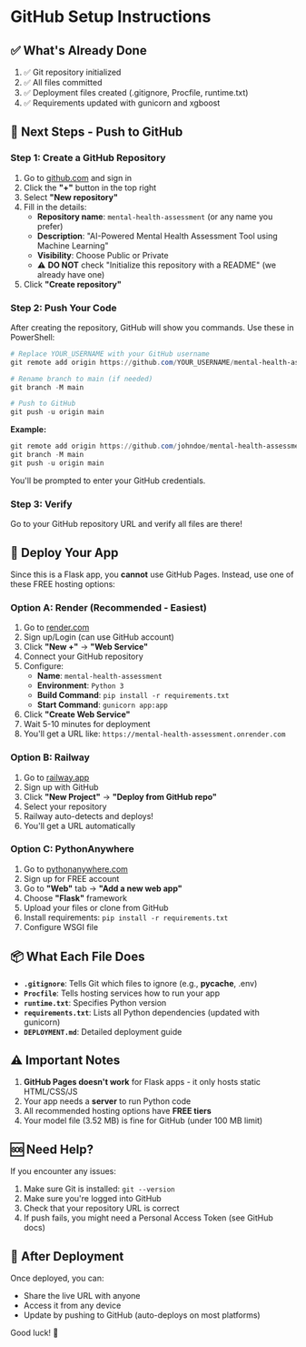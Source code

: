 # GitHub Setup Instructions

## ✅ What's Already Done

1. ✅ Git repository initialized
2. ✅ All files committed
3. ✅ Deployment files created (.gitignore, Procfile, runtime.txt)
4. ✅ Requirements updated with gunicorn and xgboost

## 📝 Next Steps - Push to GitHub

### Step 1: Create a GitHub Repository

1. Go to [github.com](https://github.com) and sign in
2. Click the **"+"** button in the top right
3. Select **"New repository"**
4. Fill in the details:
   - **Repository name**: `mental-health-assessment` (or any name you prefer)
   - **Description**: "AI-Powered Mental Health Assessment Tool using Machine Learning"
   - **Visibility**: Choose Public or Private
   - ⚠️ **DO NOT** check "Initialize this repository with a README" (we already have one)
5. Click **"Create repository"**

### Step 2: Push Your Code

After creating the repository, GitHub will show you commands. Use these in PowerShell:

```powershell
# Replace YOUR_USERNAME with your GitHub username
git remote add origin https://github.com/YOUR_USERNAME/mental-health-assessment.git

# Rename branch to main (if needed)
git branch -M main

# Push to GitHub
git push -u origin main
```

**Example:**
```powershell
git remote add origin https://github.com/johndoe/mental-health-assessment.git
git branch -M main
git push -u origin main
```

You'll be prompted to enter your GitHub credentials.

### Step 3: Verify

Go to your GitHub repository URL and verify all files are there!

## 🚀 Deploy Your App

Since this is a Flask app, you **cannot** use GitHub Pages. Instead, use one of these FREE hosting options:

### Option A: Render (Recommended - Easiest)

1. Go to [render.com](https://render.com)
2. Sign up/Login (can use GitHub account)
3. Click **"New +"** → **"Web Service"**
4. Connect your GitHub repository
5. Configure:
   - **Name**: `mental-health-assessment`
   - **Environment**: `Python 3`
   - **Build Command**: `pip install -r requirements.txt`
   - **Start Command**: `gunicorn app:app`
6. Click **"Create Web Service"**
7. Wait 5-10 minutes for deployment
8. You'll get a URL like: `https://mental-health-assessment.onrender.com`

### Option B: Railway

1. Go to [railway.app](https://railway.app)
2. Sign up with GitHub
3. Click **"New Project"** → **"Deploy from GitHub repo"**
4. Select your repository
5. Railway auto-detects and deploys!
6. You'll get a URL automatically

### Option C: PythonAnywhere

1. Go to [pythonanywhere.com](https://www.pythonanywhere.com)
2. Sign up for FREE account
3. Go to **"Web"** tab → **"Add a new web app"**
4. Choose **"Flask"** framework
5. Upload your files or clone from GitHub
6. Install requirements: `pip install -r requirements.txt`
7. Configure WSGI file

## 📦 What Each File Does

- **`.gitignore`**: Tells Git which files to ignore (e.g., __pycache__, .env)
- **`Procfile`**: Tells hosting services how to run your app
- **`runtime.txt`**: Specifies Python version
- **`requirements.txt`**: Lists all Python dependencies (updated with gunicorn)
- **`DEPLOYMENT.md`**: Detailed deployment guide

## ⚠️ Important Notes

1. **GitHub Pages doesn't work** for Flask apps - it only hosts static HTML/CSS/JS
2. Your app needs a **server** to run Python code
3. All recommended hosting options have **FREE tiers**
4. Your model file (3.52 MB) is fine for GitHub (under 100 MB limit)

## 🆘 Need Help?

If you encounter any issues:
1. Make sure Git is installed: `git --version`
2. Make sure you're logged into GitHub
3. Check that your repository URL is correct
4. If push fails, you might need a Personal Access Token (see GitHub docs)

## 🎉 After Deployment

Once deployed, you can:
- Share the live URL with anyone
- Access it from any device
- Update by pushing to GitHub (auto-deploys on most platforms)

Good luck! 🚀

